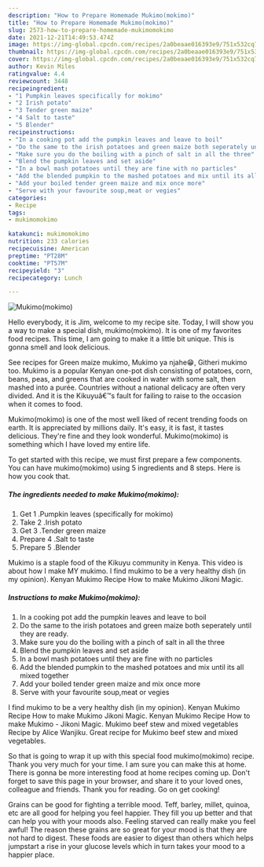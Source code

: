 ```yaml
---
description: "How to Prepare Homemade Mukimo(mokimo)"
title: "How to Prepare Homemade Mukimo(mokimo)"
slug: 2573-how-to-prepare-homemade-mukimomokimo
date: 2021-12-21T14:49:53.474Z
image: https://img-global.cpcdn.com/recipes/2a0beaae016393e9/751x532cq70/mukimomokimo-recipe-main-photo.jpg
thumbnail: https://img-global.cpcdn.com/recipes/2a0beaae016393e9/751x532cq70/mukimomokimo-recipe-main-photo.jpg
cover: https://img-global.cpcdn.com/recipes/2a0beaae016393e9/751x532cq70/mukimomokimo-recipe-main-photo.jpg
author: Kevin Miles
ratingvalue: 4.4
reviewcount: 3448
recipeingredient:
- "1 Pumpkin leaves specifically for mokimo"
- "2 Irish potato"
- "3 Tender green maize"
- "4 Salt to taste"
- "5 Blender"
recipeinstructions:
- "In a cooking pot add the pumpkin leaves and leave to boil"
- "Do the same to the irish potatoes and green maize both seperately until they are ready."
- "Make sure you do the boiling with a pinch of salt in all the three"
- "Blend the pumpkin leaves and set aside"
- "In a bowl mash potatoes until they are fine with no particles"
- "Add the blended pumpkin to the mashed potatoes and mix until its all mixed together"
- "Add your boiled tender green maize and mix once more"
- "Serve with your favourite soup,meat or vegies"
categories:
- Recipe
tags:
- mukimomokimo

katakunci: mukimomokimo 
nutrition: 233 calories
recipecuisine: American
preptime: "PT28M"
cooktime: "PT57M"
recipeyield: "3"
recipecategory: Lunch

---
```



![Mukimo(mokimo)](https://img-global.cpcdn.com/recipes/2a0beaae016393e9/751x532cq70/mukimomokimo-recipe-main-photo.jpg)

Hello everybody, it is Jim, welcome to my recipe site. Today, I will show you a way to make a special dish, mukimo(mokimo). It is one of my favorites food recipes. This time, I am going to make it a little bit unique. This is gonna smell and look delicious.

See recipes for Green maize mukimo, Mukimo ya njahe😁, Githeri mukimo too. Mukimo is a popular Kenyan one-pot dish consisting of potatoes, corn, beans, peas, and greens that are cooked in water with some salt, then mashed into a purée. Countries without a national delicacy are often very divided. And it is the Kikuyuâ€™s fault for failing to raise to the occasion when it comes to food.

Mukimo(mokimo) is one of the most well liked of recent trending foods on earth. It is appreciated by millions daily. It's easy, it is fast, it tastes delicious. They're fine and they look wonderful. Mukimo(mokimo) is something which I have loved my entire life.


To get started with this recipe, we must first prepare a few components. You can have mukimo(mokimo) using 5 ingredients and 8 steps. Here is how you cook that.

<!--inarticleads1-->

##### The ingredients needed to make Mukimo(mokimo):

1. Get 1 .Pumpkin leaves (specifically for mokimo)
1. Take 2 .Irish potato
1. Get 3 .Tender green maize
1. Prepare 4 .Salt to taste
1. Prepare 5 .Blender


Mukimo is a staple food of the Kikuyu community in Kenya. This video is about how I make MY mukimo. I find mukimo to be a very healthy dish (in my opinion). Kenyan Mukimo Recipe How to make Mukimo Jikoni Magic. 

<!--inarticleads2-->

##### Instructions to make Mukimo(mokimo):

1. In a cooking pot add the pumpkin leaves and leave to boil
1. Do the same to the irish potatoes and green maize both seperately until they are ready.
1. Make sure you do the boiling with a pinch of salt in all the three
1. Blend the pumpkin leaves and set aside
1. In a bowl mash potatoes until they are fine with no particles
1. Add the blended pumpkin to the mashed potatoes and mix until its all mixed together
1. Add your boiled tender green maize and mix once more
1. Serve with your favourite soup,meat or vegies


I find mukimo to be a very healthy dish (in my opinion). Kenyan Mukimo Recipe How to make Mukimo Jikoni Magic. Kenyan Mukimo Recipe How to make Mukimo - Jikoni Magic. Mukimo beef stew and mixed vegetables Recipe by Alice Wanjiku. Great recipe for Mukimo beef stew and mixed vegetables. 

So that is going to wrap it up with this special food mukimo(mokimo) recipe. Thank you very much for your time. I am sure you can make this at home. There is gonna be more interesting food at home recipes coming up. Don't forget to save this page in your browser, and share it to your loved ones, colleague and friends. Thank you for reading. Go on get cooking!

Grains can be good for fighting a terrible mood. Teff, barley, millet, quinoa, etc are all good for helping you feel happier. They fill you up better and that can help you with your moods also. Feeling starved can really make you feel awful! The reason these grains are so great for your mood is that they are not hard to digest. These foods are easier to digest than others which helps jumpstart a rise in your glucose levels which in turn takes your mood to a happier place.
